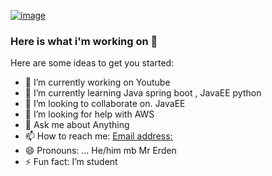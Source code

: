 
<!--<h3 align="center">
![image](https://user-images.githubusercontent.com/6764957/87082196-3418a980-c25d-11ea-9987-0d9787d54100.png)
</h3> -->
[![image](https://d1p8pldpmo4u0v.cloudfront.net/wp-content/uploads/2018/04/Code-image-1400x650.jpg)](https://github.com/Erden777)
### Here is what i'm working on 👋

Here are some ideas to get you started:

- 🔭 I’m currently working on Youtube
- 🌱 I’m currently learning Java spring boot , JavaEE python 
- 👯 I’m looking to collaborate on. JavaEE
- 🤔 I’m looking for help with AWS
- 💬 Ask me about Anything
- 📫 How to reach me: [Email address:](https://mail.google.com/erden.aidynuly.99@gmail.com)
- 😄 Pronouns: ... He/him mb Mr Erden
- ⚡ Fun fact: I’m student

 
